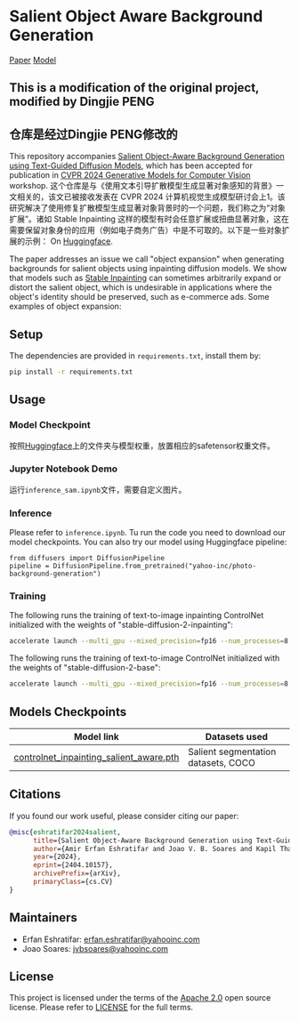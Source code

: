 # Salient Object Aware Background Generation
[Paper](https://arxiv.org/pdf/2404.10157.pdf) 
[Model](https://huggingface.co/yahoo-inc/photo-background-generation)

## This is a modification of the original project, modified by Dingjie PENG
## 仓库是经过Dingjie PENG修改的
This repository accompanies [Salient Object-Aware Background Generation using Text-Guided Diffusion Models](https://arxiv.org/abs/2404.10157), which has been accepted for publication in [CVPR 2024 Generative Models for Computer Vision](https://generative-vision.github.io/workshop-CVPR-24/) workshop. 
这个仓库是与《使用文本引导扩散模型生成显著对象感知的背景》一文相关的，该文已被接收发表在 CVPR 2024 计算机视觉生成模型研讨会上1。该研究解决了使用修复扩散模型生成显著对象背景时的一个问题，我们称之为“对象扩展”。诸如 Stable Inpainting 这样的模型有时会任意扩展或扭曲显著对象，这在需要保留对象身份的应用（例如电子商务广告）中是不可取的。以下是一些对象扩展的示例：
On [Huggingface](https://huggingface.co/yahoo-inc/photo-background-generation).

The paper addresses an issue we call "object expansion" when generating backgrounds for salient objects using inpainting diffusion models. We show that models such as [Stable Inpainting](https://huggingface.co/stabilityai/stable-diffusion-2-inpainting) can sometimes arbitrarily expand or distort the salient object, which is undesirable in applications where the object's identity should be preserved, such as e-commerce ads. Some examples of object expansion:



## Setup

The dependencies are provided in `requirements.txt`, install them by:

```bash
pip install -r requirements.txt
```

## Usage
### Model Checkpoint
按照[Huggingface](https://huggingface.co/yahoo-inc/photo-background-generation)上的文件夹与模型权重，放置相应的safetensor权重文件。

### Jupyter Notebook Demo
运行`inference_sam.ipynb`文件，需要自定义图片。

### Inference

Please refer to `inference.ipynb`. Tu run the code you need to download our model checkpoints. You can also try our model using Huggingface pipeline:

```
from diffusers import DiffusionPipeline
pipeline = DiffusionPipeline.from_pretrained("yahoo-inc/photo-background-generation")
```

### Training

The following runs the training of text-to-image inpainting ControlNet initialized with the weights of "stable-diffusion-2-inpainting":
```bash
accelerate launch --multi_gpu --mixed_precision=fp16 --num_processes=8 train_controlnet_inpaint.py --pretrained_model_name_or_path "stable-diffusion-2-inpainting" --proportion_empty_prompts 0.1
```

The following runs the training of text-to-image ControlNet initialized with the weights of "stable-diffusion-2-base":
```bash
accelerate launch --multi_gpu --mixed_precision=fp16 --num_processes=8 train_controlnet.py --pretrained_model_name_or_path "stable-diffusion-2-base" --proportion_empty_prompts 0.1
```

## Models Checkpoints

| Model link                                       | Datasets used                                                                                                                                                                                      |
|--------------------------------------------------|-----------------------------------------------------------------------------------------------------------------------------------------------------------------------------------------------------------|
| [controlnet_inpainting_salient_aware.pth](https://drive.google.com/file/d/1ad4CNJqFI_HnXFFRqcS4mOD0Le2Mvd3L/view?usp=sharing)     | Salient segmentation datasets, COCO |

## Citations

If you found our work useful, please consider citing our paper:

```bibtex
@misc{eshratifar2024salient,
      title={Salient Object-Aware Background Generation using Text-Guided Diffusion Models}, 
      author={Amir Erfan Eshratifar and Joao V. B. Soares and Kapil Thadani and Shaunak Mishra and Mikhail Kuznetsov and Yueh-Ning Ku and Paloma de Juan},
      year={2024},
      eprint={2404.10157},
      archivePrefix={arXiv},
      primaryClass={cs.CV}
}
```

## Maintainers

- Erfan Eshratifar: erfan.eshratifar@yahooinc.com
- Joao Soares: jvbsoares@yahooinc.com

## License

This project is licensed under the terms of the [Apache 2.0](LICENSE) open source license. Please refer to [LICENSE](LICENSE) for the full terms.
